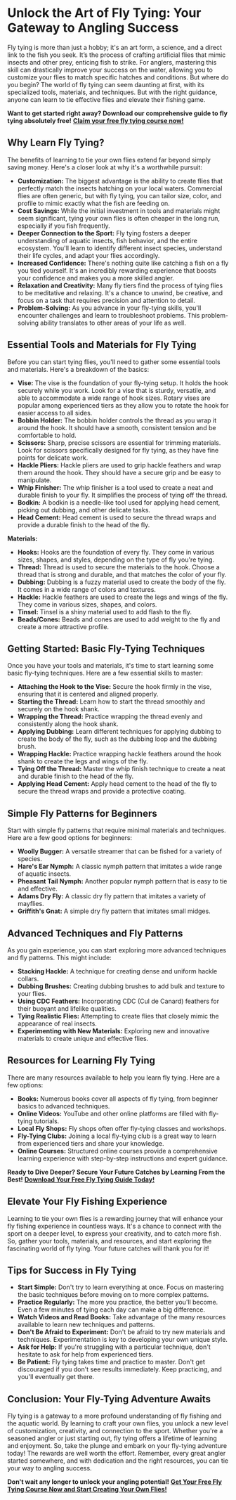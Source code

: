 # Unlock the Art of Fly Tying: Your Gateway to Angling Success

Fly tying is more than just a hobby; it's an art form, a science, and a direct link to the fish you seek. It’s the process of crafting artificial flies that mimic insects and other prey, enticing fish to strike. For anglers, mastering this skill can drastically improve your success on the water, allowing you to customize your flies to match specific hatches and conditions. But where do you begin? The world of fly tying can seem daunting at first, with its specialized tools, materials, and techniques. But with the right guidance, anyone can learn to tie effective flies and elevate their fishing game.

**Want to get started right away? Download our comprehensive guide to fly tying absolutely free!** [**Claim your free fly tying course now!**](https://udemywork.com/fly-tying-lessons)

## Why Learn Fly Tying?

The benefits of learning to tie your own flies extend far beyond simply saving money. Here's a closer look at why it's a worthwhile pursuit:

*   **Customization:** The biggest advantage is the ability to create flies that perfectly match the insects hatching on your local waters. Commercial flies are often generic, but with fly tying, you can tailor size, color, and profile to mimic exactly what the fish are feeding on.
*   **Cost Savings:** While the initial investment in tools and materials might seem significant, tying your own flies is often cheaper in the long run, especially if you fish frequently.
*   **Deeper Connection to the Sport:** Fly tying fosters a deeper understanding of aquatic insects, fish behavior, and the entire ecosystem. You'll learn to identify different insect species, understand their life cycles, and adapt your flies accordingly.
*   **Increased Confidence:** There's nothing quite like catching a fish on a fly you tied yourself. It's an incredibly rewarding experience that boosts your confidence and makes you a more skilled angler.
*   **Relaxation and Creativity:** Many fly tiers find the process of tying flies to be meditative and relaxing. It's a chance to unwind, be creative, and focus on a task that requires precision and attention to detail.
*   **Problem-Solving:** As you advance in your fly-tying skills, you'll encounter challenges and learn to troubleshoot problems. This problem-solving ability translates to other areas of your life as well.

## Essential Tools and Materials for Fly Tying

Before you can start tying flies, you'll need to gather some essential tools and materials. Here's a breakdown of the basics:

*   **Vise:** The vise is the foundation of your fly-tying setup. It holds the hook securely while you work. Look for a vise that is sturdy, versatile, and able to accommodate a wide range of hook sizes. Rotary vises are popular among experienced tiers as they allow you to rotate the hook for easier access to all sides.
*   **Bobbin Holder:** The bobbin holder controls the thread as you wrap it around the hook. It should have a smooth, consistent tension and be comfortable to hold.
*   **Scissors:** Sharp, precise scissors are essential for trimming materials. Look for scissors specifically designed for fly tying, as they have fine points for delicate work.
*   **Hackle Pliers:** Hackle pliers are used to grip hackle feathers and wrap them around the hook. They should have a secure grip and be easy to manipulate.
*   **Whip Finisher:** The whip finisher is a tool used to create a neat and durable finish to your fly. It simplifies the process of tying off the thread.
*   **Bodkin:** A bodkin is a needle-like tool used for applying head cement, picking out dubbing, and other delicate tasks.
*   **Head Cement:** Head cement is used to secure the thread wraps and provide a durable finish to the head of the fly.

**Materials:**

*   **Hooks:** Hooks are the foundation of every fly. They come in various sizes, shapes, and styles, depending on the type of fly you're tying.
*   **Thread:** Thread is used to secure the materials to the hook. Choose a thread that is strong and durable, and that matches the color of your fly.
*   **Dubbing:** Dubbing is a fuzzy material used to create the body of the fly. It comes in a wide range of colors and textures.
*   **Hackle:** Hackle feathers are used to create the legs and wings of the fly. They come in various sizes, shapes, and colors.
*   **Tinsel:** Tinsel is a shiny material used to add flash to the fly.
*   **Beads/Cones:** Beads and cones are used to add weight to the fly and create a more attractive profile.

## Getting Started: Basic Fly-Tying Techniques

Once you have your tools and materials, it's time to start learning some basic fly-tying techniques. Here are a few essential skills to master:

*   **Attaching the Hook to the Vise:** Secure the hook firmly in the vise, ensuring that it is centered and aligned properly.
*   **Starting the Thread:** Learn how to start the thread smoothly and securely on the hook shank.
*   **Wrapping the Thread:** Practice wrapping the thread evenly and consistently along the hook shank.
*   **Applying Dubbing:** Learn different techniques for applying dubbing to create the body of the fly, such as the dubbing loop and the dubbing brush.
*   **Wrapping Hackle:** Practice wrapping hackle feathers around the hook shank to create the legs and wings of the fly.
*   **Tying Off the Thread:** Master the whip finish technique to create a neat and durable finish to the head of the fly.
*   **Applying Head Cement:** Apply head cement to the head of the fly to secure the thread wraps and provide a protective coating.

## Simple Fly Patterns for Beginners

Start with simple fly patterns that require minimal materials and techniques. Here are a few good options for beginners:

*   **Woolly Bugger:** A versatile streamer that can be fished for a variety of species.
*   **Hare's Ear Nymph:** A classic nymph pattern that imitates a wide range of aquatic insects.
*   **Pheasant Tail Nymph:** Another popular nymph pattern that is easy to tie and effective.
*   **Adams Dry Fly:** A classic dry fly pattern that imitates a variety of mayflies.
*   **Griffith's Gnat:** A simple dry fly pattern that imitates small midges.

## Advanced Techniques and Fly Patterns

As you gain experience, you can start exploring more advanced techniques and fly patterns. This might include:

*   **Stacking Hackle:** A technique for creating dense and uniform hackle collars.
*   **Dubbing Brushes:** Creating dubbing brushes to add bulk and texture to your flies.
*   **Using CDC Feathers:** Incorporating CDC (Cul de Canard) feathers for their buoyant and lifelike qualities.
*   **Tying Realistic Flies:** Attempting to create flies that closely mimic the appearance of real insects.
*   **Experimenting with New Materials:** Exploring new and innovative materials to create unique and effective flies.

## Resources for Learning Fly Tying

There are many resources available to help you learn fly tying. Here are a few options:

*   **Books:** Numerous books cover all aspects of fly tying, from beginner basics to advanced techniques.
*   **Online Videos:** YouTube and other online platforms are filled with fly-tying tutorials.
*   **Local Fly Shops:** Fly shops often offer fly-tying classes and workshops.
*   **Fly-Tying Clubs:** Joining a local fly-tying club is a great way to learn from experienced tiers and share your knowledge.
*   **Online Courses:** Structured online courses provide a comprehensive learning experience with step-by-step instructions and expert guidance.

**Ready to Dive Deeper? Secure Your Future Catches by Learning From the Best!** [**Download Your Free Fly Tying Guide Today!**](https://udemywork.com/fly-tying-lessons)

## Elevate Your Fly Fishing Experience

Learning to tie your own flies is a rewarding journey that will enhance your fly fishing experience in countless ways. It's a chance to connect with the sport on a deeper level, to express your creativity, and to catch more fish. So, gather your tools, materials, and resources, and start exploring the fascinating world of fly tying. Your future catches will thank you for it!

## Tips for Success in Fly Tying

*   **Start Simple:** Don't try to learn everything at once. Focus on mastering the basic techniques before moving on to more complex patterns.
*   **Practice Regularly:** The more you practice, the better you'll become. Even a few minutes of tying each day can make a big difference.
*   **Watch Videos and Read Books:** Take advantage of the many resources available to learn new techniques and patterns.
*   **Don't Be Afraid to Experiment:** Don't be afraid to try new materials and techniques. Experimentation is key to developing your own unique style.
*   **Ask for Help:** If you're struggling with a particular technique, don't hesitate to ask for help from experienced tiers.
*   **Be Patient:** Fly tying takes time and practice to master. Don't get discouraged if you don't see results immediately. Keep practicing, and you'll eventually get there.

## Conclusion: Your Fly-Tying Adventure Awaits

Fly tying is a gateway to a more profound understanding of fly fishing and the aquatic world. By learning to craft your own flies, you unlock a new level of customization, creativity, and connection to the sport. Whether you're a seasoned angler or just starting out, fly tying offers a lifetime of learning and enjoyment. So, take the plunge and embark on your fly-tying adventure today! The rewards are well worth the effort. Remember, every great angler started somewhere, and with dedication and the right resources, you can tie your way to angling success.

**Don't wait any longer to unlock your angling potential!** [**Get Your Free Fly Tying Course Now and Start Creating Your Own Flies!**](https://udemywork.com/fly-tying-lessons)
